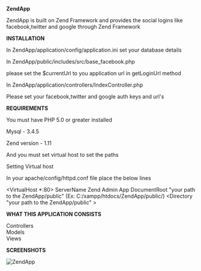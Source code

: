 <b>ZendApp</b>

ZendApp is built on Zend Framework and provides the social logins like facebook,twitter and google through Zend Framework


<b>INSTALLATION</b>

In ZendApp/application/config/application.ini set your database details

In ZendApp/public/includes/src/base_facebook.php 

please set the $currentUrl to you application url in getLoginUrl method

In ZendApp/application/controllers/IndexController.php

Please set your facebook,twitter and google auth keys and url's

<b>REQUIREMENTS</b>

You must have PHP 5.0 or greater installed

Mysql - 3.4.5

Zend version - 1.11

And you must set virtual host to set the paths

Setting Virtual host 

In your apache/config/httpd.conf file place the below lines

 <VirtualHost *:80>
   ServerName Zend Admin App
   DocumentRoot "your path to the ZendApp/public"     (Ex: C:/xampp/htdocs/ZendApp/public/)
   <Directory "your path to the ZendApp/public" >
   </Directory>
</VirtualHost>


<b>WHAT THIS APPLICATION CONSISTS </b>

Controllers<br/>
Models<br/>
Views<br/>

<b>SCREENSHOTS</b>

<img style="max-width:100%;" src="https://github.com/kanchana-nyros/Social-connect-through-Zend/raw/master/screenshots/ZendApp.png" alt="ZendApp" title="ZendApp">

